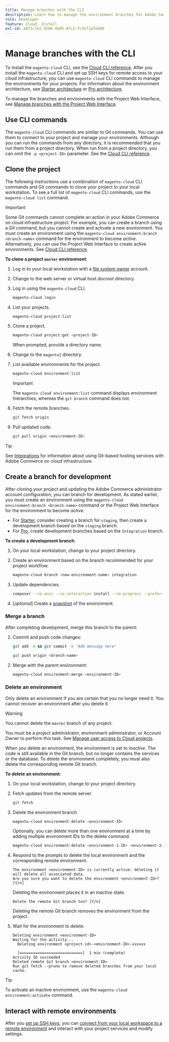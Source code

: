 ```yaml
---
title: Manage branches with the CLI
description: Learn how to manage the environment branches for Adobe Commerce on cloud infrastructure using the Cloud CLI.
role: Developer
feature: Cloud, Install
exl-id: a871c7e2-4506-4a05-8fc2-fc5ef2afe609
---
```

# Manage branches with the CLI

To install the `magento-cloud` CLI, see the [Cloud CLI reference](../dev-tools/cloud-cli-overview.md). After you install the `magento-cloud` CLI and set up SSH keys for remote access to your cloud infrastructure, you can use `magento-cloud` CLI commands to manage the environments for your projects. For information about the environment architecture, see [Starter architecture](../architecture/starter-architecture.md) or [Pro architecture](../architecture/pro-architecture.md).

To manage the branches and environments with the Project Web Interface, see [Manage branches with the Project Web Interface](../project/console-branches.md).

## Use CLI commands

The `magento-cloud` CLI commands are similar to Git commands. You can use them to connect to your project and manage your environments. Although you can run the commands from any directory, it is recommended that you run them from a project directory. When run from a project directory, you can omit the `-p <project-ID>` parameter. See the [Cloud CLI reference](../dev-tools/cloud-cli-overview.md).

## Clone the project

The following instructions use a combination of `magento-cloud` CLI commands and Git commands to clone your project to your local workstation. To see a full list of `magento-cloud` CLI commands, use the `magento-cloud list` command.

>[!IMPORTANT]
>
>Some Git commands cannot complete an action in your Adobe Commerce on cloud infrastructure project. For example, you can create a branch using a Git command, but you cannot create and activate a new environment. You must create an environment using the `magento-cloud environment:branch <branch-name>` command for the environment to become _active_. Alternatively, you can use the Project Web Interface to create active environments. See [Cloud CLI reference](../dev-tools/cloud-cli-overview.md#git-commands).

**To clone a project `master` environment**:

1. Log in to your local workstation with a [file system owner](https://experienceleague.adobe.com/docs/commerce-operations/installation-guide/prerequisites/file-system/configure-permissions.html) account.

1. Change to the web server or virtual host _docroot_ directory.

1. Log in using the `magento-cloud` CLI.

   ```bash
   magento-cloud login
   ```

1. List your projects.

   ```bash
   magento-cloud project:list
   ```

1. Clone a project.

   ```bash
   magento-cloud project:get <project-ID>
   ```

   When prompted, provide a directory name.

1. Change to the `magento2` directory.

1. List available environments for the project.

   ```bash
   magento-cloud environment:list
   ```

   >[!IMPORTANT]
   >
   >The `magento-cloud environment:list` command displays environment hierarchies, whereas the `git branch` command does not.

1. Fetch the remote branches.

   ```bash
   git fetch origin
   ```

1. Pull updated code.

   ```bash
   git pull origin <environment-ID>
   ```

>[!TIP]
>
>See [Integrations](../integrations/overview.md) for information about using Git-based hosting services with Adobe Commerce on cloud infrastructure.

## Create a branch for development

After cloning your project and updating the Adobe Commerce administrator account configuration, you can branch for development. As stated earlier, you must create an environment using the `magento-cloud environment:branch <branch-name>` command or the Project Web Interface for the environment to become _active_.

-  For [Starter](../architecture/starter-develop-deploy-workflow.md#clone-and-branch), consider creating a branch for `staging`, then create a development branch based on the `staging` branch.
-  For [Pro](../architecture/pro-develop-deploy-workflow.md#development-workflow), create development branches based on the `Integration` branch.

**To create a development branch**:

1. On your local workstation, change to your project directory.

1. Create an environment based on the branch recommended for your project workflow.

   ```bash
   magento-cloud branch <new-environment-name> integration
   ```

1. Update dependencies.

   ```bash
   composer --no-ansi --no-interaction install --no-progress --prefer-dist --optimize-autoloader
   ```

1. [_optional_] Create a [snapshot](../storage/snapshots.md) of the environment.

### Merge a branch

After completing development, merge this branch to the parent:

1. Commit and push code changes:

   ```bash
   git add -A && git commit -m "Add message here"
   ```

   ```bash
   git push origin <branch-name>
   ```

1. Merge with the parent environment:

   ```bash
   magento-cloud environment:merge <environment-ID>
   ```

### Delete an environment

Only delete an environment if you are certain that you no longer need it. You cannot recover an environment after you delete it.

>[!WARNING]
>
>You cannot delete the `master` branch of any project.

You must be a project administrator, environment administrator, or Account Owner to perform this task. See [Manage user access to Cloud projects](../project/user-access.md).

When you delete an environment, the environment is set to _inactive_. The code is still available in the Git branch, but no longer contains the services or the database. To delete the environment completely, you must also delete the corresponding remote Git branch.

**To delete an environment**:

1. On your local workstation, change to your project directory.

1. Fetch updates from the remote server.

   ```bash
   git fetch
   ```

1. Delete the environment branch.

   ```bash
   magento-cloud environment:delete <environment-ID>
   ```

   Optionally, you can delete more than one environment at a time by adding multiple environment IDs to the delete command.

   ```bash
   magento-cloud environment:delete <environment-1-ID> <environment-2-ID>
   ```

1. Respond to the prompts to delete the local environment and the corresponding remote environment.

   ```terminal
   The environment <environment-ID> is currently active: deleting it will delete all associated data.
   Are you sure you want to delete the environment <environment-ID>? [Y/n]
   ```

   Deleting the environment places it in an _inactive_ state.

   ```terminal
   Delete the remote Git branch too? [Y/n]
   ```

   Deleting the remote Git branch removes the environment from the project.

1. Wait for the environment to delete.

   ```terminal
   Deleting environment <environment-ID>
   Waiting for the activity...
     Deleting environment <project-id>-<environment-ID>-xxxxxx

     [============================]  1 min (complete)
   Activity ID succeeded
   Deleted remote Git branch <environment-ID>
   Run git fetch --prune to remove deleted branches from your local cache.
   ```

>[!TIP]
>
>To activate an inactive environment, use the `magento-cloud environment:activate` command.

## Interact with remote environments

After you [set up SSH keys](../development/secure-connections.md), you can [connect from your local workspace to a remote environment](../development/secure-connections.md#connect-to-a-remote-environment) and interact with your project services and modify settings.
